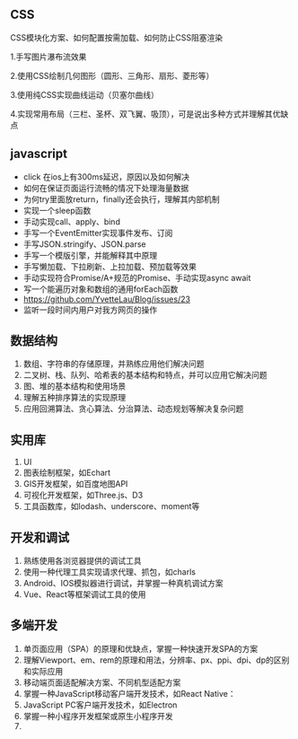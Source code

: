 ## CSS
CSS模块化方案、如何配置按需加载、如何防止CSS阻塞渲染

1.手写图片瀑布流效果

2.使用CSS绘制几何图形（圆形、三角形、扇形、菱形等）

3.使用纯CSS实现曲线运动（贝塞尔曲线）

4.实现常用布局（三栏、圣杯、双飞翼、吸顶），可是说出多种方式并理解其优缺点

## javascript
* click 在ios上有300ms延迟，原因以及如何解决
* 如何在保证页面运行流畅的情况下处理海量数据
* 为何try里面放return，finally还会执行，理解其内部机制
* 实现一个sleep函数
* 手动实现call、apply、bind
* 手写一个EventEmitter实现事件发布、订阅
* 手写JSON.stringify、JSON.parse
* 手写一个模版引擎，并能解释其中原理
* 手写懒加载、下拉刷新、上拉加载、预加载等效果
* 手动实现符合Promise/A+规范的Promise、手动实现async await
* 写一个能遍历对象和数组的通用forEach函数
* https://github.com/YvetteLau/Blog/issues/23
* 监听一段时间内用户对我方网页的操作

## 数据结构
1. 数组、字符串的存储原理，并熟练应用他们解决问题
2. 二叉树、栈、队列、哈希表的基本结构和特点，并可以应用它解决问题
3. 图、堆的基本结构和使用场景
4. 理解五种排序算法的实现原理
5. 应用回溯算法、贪心算法、分治算法、动态规划等解决复杂问题




## 实用库
1. UI
2. 图表绘制框架，如Echart
3. GIS开发框架，如百度地图API
4. 可视化开发框架，如Three.js、D3
5. 工具函数库，如lodash、underscore、moment等

## 开发和调试
1. 熟练使用各浏览器提供的调试工具
2. 使用一种代理工具实现请求代理、抓包，如charls
3. Android、IOS模拟器进行调试，并掌握一种真机调试方案
4. Vue、React等框架调试工具的使用

## 多端开发
1. 单页面应用（SPA）的原理和优缺点，掌握一种快速开发SPA的方案
2. 理解Viewport、em、rem的原理和用法，分辨率、px、ppi、dpi、dp的区别和实际应用
3. 移动端页面适配解决方案、不同机型适配方案
4. 掌握一种JavaScript移动客户端开发技术，如React Native：
5. JavaScript PC客户端开发技术，如Electron
6. 掌握一种小程序开发框架或原生小程序开发
7. 